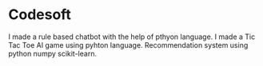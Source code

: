 # Codesoft
I made a rule based chatbot with the help of pthyon language.
I made a Tic Tac Toe AI game using pyhton language.
Recommendation system using python numpy scikit-learn.
